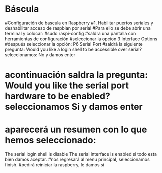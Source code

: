 # Báscula
#Configuración de bascula en Raspberry
#1. Habilitar puertos seriales y deshabilitar acceso de raspbian por serial
#Para ello se debe abrir una terminal y colocar:
#sudo raspi-config
#saldra una pantalla con herramientas de configuración
#seleccionar la opcion 3 Interface Options
#después seleccionar la opción: P6 Serial Port
#saldrá la siguiente pregunta: Would you like a login shell to be accessible over serial? seleccionamos: No y damos enter
# acontinuación saldra la pregunta: Would you like the serial port hardware to be enabled? seleccionamos Si y damos enter
# aparecerá un resumen con lo que hemos seleccionado:
  The serial login shell is disable
  The serial interface is enabled
si todo esta bien damos aceptar.
#nos regresará al menu principal, seleccionamos finish.
#pedirá reiniciar la raspberry, le damos si
